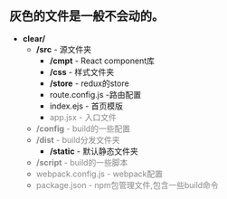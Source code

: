 ## 灰色的文件是一般不会动的。
- **clear/**
  - **/src** - 源文件夹
      - **/cmpt** - React component库
      - **/css** - 样式文件夹
      - **/store** - redux的store
      - route.config.js -路由配置
      - index.ejs - 首页模版
      - <span style="color:#888">app.jsx - 入口文件</span>
  - <span style="color:#888">**/config** - build的一些配置</span>
  - <span style="color:#888">**/dist** - build分发文件夹</span>
      - **/static** - 默认静态文件夹
  - <span style="color:#888">**/script** - build的一些脚本</span>
  - <span style="color:#888">webpack.config.js - webpack配置</span>
  - <span style="color:#888">package.json - npm包管理文件,包含一些build命令</span>
